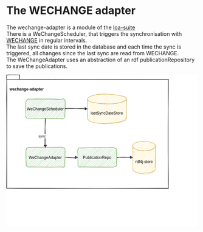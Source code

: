 # The WECHANGE adapter
The wechange-adapter is a module of the [loa-suite](../../README.md)   
There is a WeChangeScheduler, that triggers the synchronisation with [WECHANGE](https://wechange.de/) in regular intervals.  
The last sync date is stored in the database and each time the sync is triggered, all changes since the last sync are read from WECHANGE.  
The WeChangeAdapter uses an abstraction of an rdf publicationRepository to save the publications.
  
![wechange-adapter](doc/img/wechange-adapter.png "wechange-adapter")
